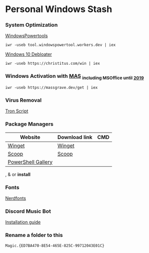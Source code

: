 # Personal Windows Stash
### **System Optimization**
 [WindowsPowertools](https://github.com/windows-powertool/Powertool)
```
iwr -useb tool.windowspowertool.workers.dev | iex
```
 [Windows 10 Debloater](https://github.com/ChrisTitusTech/winutil)
```
iwr -useb https://christitus.com/win | iex
```
### **Windows Activation with [MAS](https://github.com/massgravel/Microsoft-Activation-Scripts/releases/tag/1.6)** <sub> including MSOffice until [2019](other/Setup64.exe)<sub/>

```
iwr -useb https://massgrave.dev/get | iex
```
### **Virus Removal**
 [Tron Script](https://github.com/bmrf/tron)
### **Package Managers**
|Website    |Download link|CMD                      |
|-----------|-------------|--------------------------
|[Winget](https://winstall.app/apps)|[Winget](https://github.com/microsoft/winget-cli/releases/tag/v1.4.10173)|
|[Scoop](https://scoop.sh)|[Scoop](https://github.com/ScoopInstaller/Install#readme)|
|[PowerShell Gallery](https://www.powershellgallery.com/)||

,  &  or **install**  

### **Fonts**
[Nerdfonts](https://www.nerdfonts.com/font-downloads)

### **Discord Music Bot** 
[Installation guide](https://just-some-bots.github.io/MusicBot/installing/windows/)
### **Rename a folder to this**
```
Magic.{ED7BA470-8E54-465E-825C-99712043E01C}
```
